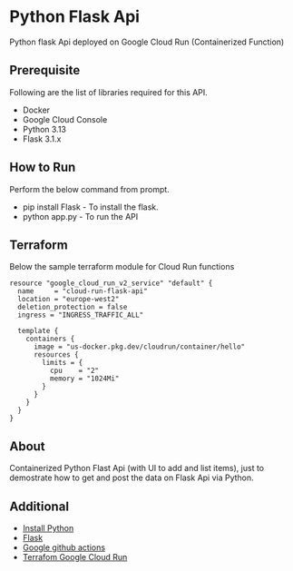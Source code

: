 # Python Flask Api
Python flask Api deployed on Google Cloud Run (Containerized Function)

## Prerequisite

Following are the list of libraries required for this API.

- Docker
- Google Cloud Console
- Python 3.13
- Flask 3.1.x


## How to Run
Perform the below command from prompt.
- pip install Flask - To install the flask.
- python app.py - To run the API

## Terraform

Below the sample terraform module for Cloud Run functions

```
resource "google_cloud_run_v2_service" "default" {
  name     = "cloud-run-flask-api"
  location = "europe-west2"
  deletion_protection = false
  ingress = "INGRESS_TRAFFIC_ALL"

  template {
    containers {
      image = "us-docker.pkg.dev/cloudrun/container/hello"
      resources {
        limits = {
          cpu    = "2"
          memory = "1024Mi"
        }
      }
    }
  }
}

```

## About

Containerized Python Flast Api (with UI to add and list items), just to demostrate how to get and post the data on Flask Api via Python.

## Additional 
- [Install Python](https://www.python.org/doc/versions/)
- [Flask](https://flask.palletsprojects.com/en/stable/)
- [Google github actions](https://github.com/google-github-actions/auth)
- [Terrafom Google Cloud Run](https://registry.terraform.io/providers/hashicorp/google/latest/docs/resources/cloud_run_v2_service)